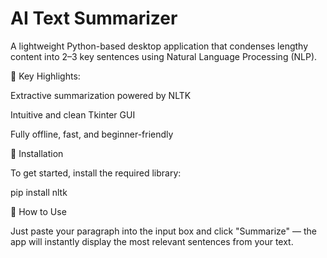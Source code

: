 # AI Text Summarizer

A lightweight Python-based desktop application that condenses lengthy content into 2–3 key sentences using Natural Language Processing (NLP).

🔹 Key Highlights:

Extractive summarization powered by NLTK

Intuitive and clean Tkinter GUI

Fully offline, fast, and beginner-friendly

🔹 Installation

To get started, install the required library:

pip install nltk

💬 How to Use

Just paste your paragraph into the input box and click "Summarize" — the app will instantly display the most relevant sentences from your text.

